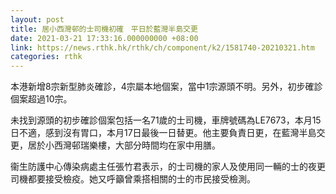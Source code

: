```yaml
---
layout: post
title: 居小西灣邨的士司機初確　平日於藍灣半島交更
date: 2021-03-21 17:33:16.000000000 +08:00
link: https://news.rthk.hk/rthk/ch/component/k2/1581740-20210321.htm
categories: rthk
---
```


本港新增8宗新型肺炎確診，4宗屬本地個案，當中1宗源頭不明。另外，初步確診個案超過10宗。

未找到源頭的初步確診個案包括一名71歲的士司機，車牌號碼為LE7673，本月15日不適，感到沒有胃口，本月17日最後一日替更。他主要負責日更，在藍灣半島交更，居於小西灣邨瑞樂樓，大部分時間均在家中用膳。

衞生防護中心傳染病處主任張竹君表示，的士司機的家人及使用同一輛的士的夜更司機都要接受檢疫。她又呼籲曾乘搭相關的士的市民接受檢測。
